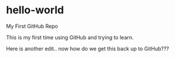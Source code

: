 # hello-world
My First GitHub Repo

This is my first time using GitHub and trying to learn.

 Here is another edit.. now how do we get this back up to GitHub???

